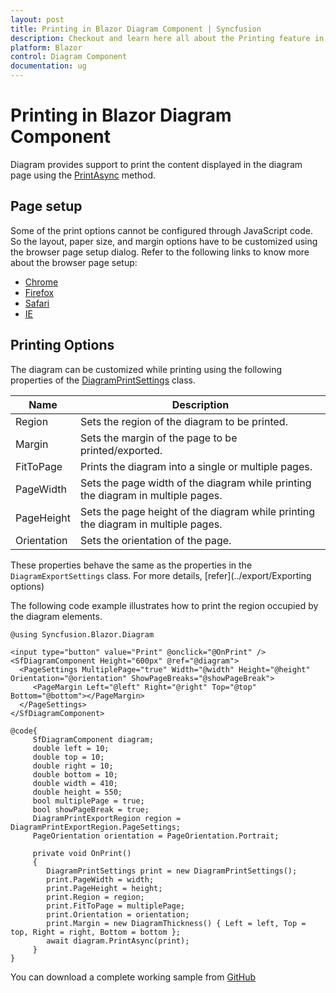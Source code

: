 ```yaml
---
layout: post
title: Printing in Blazor Diagram Component | Syncfusion
description: Checkout and learn here all about the Printing feature in Syncfusion Blazor Diagram component and more.
platform: Blazor
control: Diagram Component
documentation: ug
---
```


# Printing in Blazor Diagram Component

Diagram provides support to print the content displayed in the diagram page using the [PrintAsync](https://help.syncfusion.com/cr/blazor/Syncfusion.Blazor.Diagram.SfDiagramComponent.html#Syncfusion_Blazor_Diagram_SfDiagramComponent_PrintAsync_Syncfusion_Blazor_Diagram_DiagramPrintSettings) method.

## Page setup

Some of the print options cannot be configured through JavaScript code. So the layout, paper size, and margin options have to be customized using the browser page setup dialog. Refer to the following links to know more about the browser page setup:

* [Chrome](https://support.google.com/chrome/answer/1069693?hl=en&visit_id=1-636335333734668335-3165046395&rd=1)
* [Firefox](https://support.mozilla.org/en-US/kb/how-print-web-pages-firefox)
* [Safari](https://www.mintprintables.com/print-tips/adjust-margins-osx/)
* [IE](http://www.helpteaching.com/help/print/index.htm)

## Printing Options

The diagram can be customized while printing using the following properties of the [DiagramPrintSettings](https://help.syncfusion.com/cr/blazor/Syncfusion.Blazor.Diagram.DiagramPrintSettings.html) class. 

| Name | Description|
|-------- | -------- |
| Region | Sets the region of the diagram to be printed. |
| Margin | Sets the margin of the page to be printed/exported.|
| FitToPage | Prints the diagram into a single or multiple pages. |
| PageWidth | Sets the page width of the diagram while printing the diagram in multiple pages. |
| PageHeight| Sets the page height of the diagram while printing the diagram in multiple pages.|
| Orientation | Sets the orientation of the page. |

These properties behave the same as the properties in the `DiagramExportSettings` class. For more details, [refer](../export/Exporting options) 

The following code example illustrates how to print the region occupied by the diagram elements.

```cshtml
@using Syncfusion.Blazor.Diagram

<input type="button" value="Print" @onclick="@OnPrint" />
<SfDiagramComponent Height="600px" @ref="@diagram">
  <PageSettings MultiplePage="true" Width="@width" Height="@height" Orientation="@orientation" ShowPageBreaks="@showPageBreak">
     <PageMargin Left="@left" Right="@right" Top="@top" Bottom="@bottom"></PageMargin>
  </PageSettings>
</SfDiagramComponent>

@code{
     SfDiagramComponent diagram;
     double left = 10;
     double top = 10;
     double right = 10;
     double bottom = 10;
     double width = 410;
     double height = 550;
     bool multiplePage = true;
     bool showPageBreak = true;
     DiagramPrintExportRegion region = DiagramPrintExportRegion.PageSettings;
     PageOrientation orientation = PageOrientation.Portrait;
     
     private void OnPrint()
     {
        DiagramPrintSettings print = new DiagramPrintSettings();
        print.PageWidth = width;
        print.PageHeight = height;
        print.Region = region;
        print.FitToPage = multiplePage;
        print.Orientation = orientation;
        print.Margin = new DiagramThickness() { Left = left, Top = top, Right = right, Bottom = bottom };
        await diagram.PrintAsync(print);
     }
}
```
You can download a complete working sample from [GitHub](https://github.com/SyncfusionExamples/Blazor-Diagram-Examples/tree/main/UG-Samples/Print/PrintSample/PrintSample)